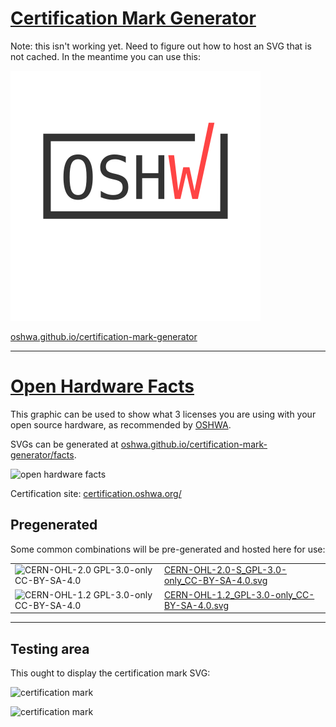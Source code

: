 [Certification Mark Generator](https://oshwa.github.io/certification-mark-generator/)
===

Note: this isn't working yet. Need to figure out how to host an SVG that is not cached. In the meantime you can use this:

![Certification template](premade/certification-template.svg)

[oshwa.github.io/certification-mark-generator](https://oshwa.github.io/certification-mark-generator/)

---

[Open Hardware Facts](https://oshwa.github.io/certification-mark-generator/facts)
===

This graphic can be used to show what 3 licenses you are using with your open source hardware, as recommended by [OSHWA](https://certification.oshwa.org/process.html).

SVGs can be generated at [oshwa.github.io/certification-mark-generator/facts](https://oshwa.github.io/certification-mark-generator/facts).

![open hardware facts](https://oshwa.github.io/certification-mark-generator/facts)

Certification site: [certification.oshwa.org/](http://certification.oshwa.org/)

Pregenerated
--

Some common combinations will be pre-generated and hosted here for use:

| | |
|---|---|
| ![CERN-OHL-2.0 GPL-3.0-only CC-BY-SA-4.0](https://oshwa.github.io/certification-mark-generator/premade/CERN-OHL-2.0-S_GPL-3.0-only_CC-BY-SA-4.0.svg) | [CERN-OHL-2.0-S_GPL-3.0-only_CC-BY-SA-4.0.svg](https://oshwa.github.io/certification-mark-generator/premade/CERN-OHL-2.0-S_GPL-3.0-only_CC-BY-SA-4.0.svg) |
| ![CERN-OHL-1.2 GPL-3.0-only CC-BY-SA-4.0](https://oshwa.github.io/certification-mark-generator/premade/CERN-OHL-1.2_GPL-3.0-only_CC-BY-SA-4.0.svg) | [CERN-OHL-1.2_GPL-3.0-only_CC-BY-SA-4.0.svg](https://oshwa.github.io/certification-mark-generator/premade/CERN-OHL-1.2_GPL-3.0-only_CC-BY-SA-4.0.svg) |




****

## Testing area

This ought to display the certification mark SVG:

![certification mark](https://oshwa.github.io/certification-mark-generator/index.svg#code=US99999)

![certification mark](https://oshwa.github.io/certification-mark-generator/index.svg#code=US12345)

